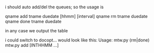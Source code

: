 i should auto add/del the queues;  so the usage is 

qname add tname duedate [hhmm] [interval]
qname rm tname duedate
qname done tname duedate

in any case we output the table


i could switch to docopt... would look like this: 
Usage:
    mtw.py <qname> (rm|done) <tname>
    mtw.py <qname> add <tname> <date> [INTHHMM ...]

